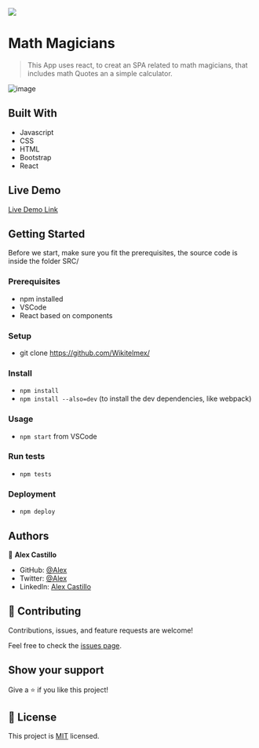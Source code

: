 ![](https://img.shields.io/badge/Microverse-blueviolet)

# Math Magicians
> This App uses react, to creat an SPA related to math magicians, that includes math Quotes an a simple calculator.

![image](https://user-images.githubusercontent.com/59240486/138748203-9eaa8cd8-fd19-4da7-a780-452046df706f.png)


## Built With
- Javascript
- CSS
- HTML
- Bootstrap
- React

## Live Demo
[Live Demo Link](https://wikitelmex.github.io/math-magicians/)


## Getting Started
Before we start, make sure you fit the prerequisites, the source code is inside the folder SRC/ 

### Prerequisites
- npm installed
- VSCode
- React based on components

### Setup
- git clone https://github.com/Wikitelmex/
  
### Install
- `npm install`
- `npm install --also=dev` (to install the dev dependencies, like webpack)

### Usage
- `npm start` from VSCode

### Run tests
- `npm tests`

### Deployment
- `npm deploy`

## Authors
👤 **Alex Castillo**
- GitHub: [@Alex](https://github.com/Wikitelmex)
- Twitter: [@Alex](https://twitter.com/Alejand84515448)
- LinkedIn: [Alex Castillo](https://www.linkedin.com/in/alejandro-castillo-6849131a9/)

## 🤝 Contributing
Contributions, issues, and feature requests are welcome!

Feel free to check the [issues page](https://github.com/Wikitelmex/kanban-capstone/issues).

## Show your support
Give a ⭐️ if you like this project!


## 📝 License
This project is [MIT](./MIT.md) licensed.
